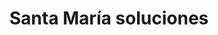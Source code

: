 ---
title: "Santa María soluciones"
url: /oaxaca-de-juarez/santa-maria-soluciones/
shop: electrónica
---